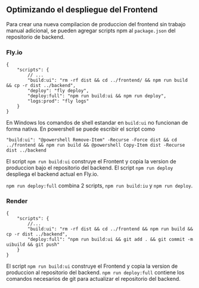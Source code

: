 ## Optimizando el despliegue del Frontend

Para crear una nueva compilacion de produccion del frontend sin trabajo manual adicional, se pueden agregar scripts npm al `package.json` del repositorio de backend.

### Fly.io

    {
        "scripts": {
            // ...
            "build:ui": "rm -rf dist && cd ../frontend/ && npm run build && cp -r dist ../backend",
            "deploy": "fly deploy",
            "deploy:full": "npm run build:ui && npm run deploy",
            "logs:prod": "fly logs"
        }
    }

En Windows los comandos de shell estandar en `build:ui` no funcionan de forma nativa. En powershell se puede escribir el script como

    "build:ui": "@powershell Remove-Item" -Recurse -Force dist && cd ../frontend && npm run build && @powershell Copy-Item dist -Recurse dist ../backend

El script `npm run build:ui` construye el Frontent y copia la version de produccion bajo el repositorio del backend. El script `npm run deploy` despliega el backend actual en Fly.io.

`npm run deploy:full` combina 2 scripts, `npm run build:iu` y `npm run deploy`.

### Render

    {
        "scripts": {
            //...
            "build:ui": "rm -rf dist && cd ../frontend && npm run build && cp -r dist ../backend",
            "deploy:full": "npm run build:ui && git add . && git commit -m uibuild && git push"
        }
    }

El script `npm run build:ui` construye el Frontend y copia la version de produccion al repositorio del backend. `npm run deploy:full` contiene los comandos necesarios de git para actualizar el repositorio del backend.